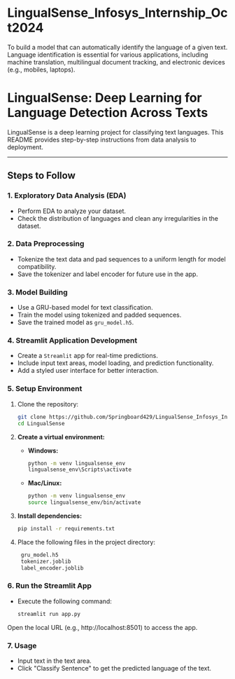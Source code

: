 # LingualSense_Infosys_Internship_Oct2024
To build a model that can automatically identify the language of a given text. Language identification is essential for various applications, including machine translation, multilingual document tracking, and electronic devices (e.g., mobiles, laptops).

# LingualSense: Deep Learning for Language Detection Across Texts

LingualSense is a deep learning project for classifying text languages. This README provides step-by-step instructions from data analysis to deployment.

---

## Steps to Follow

### 1. **Exploratory Data Analysis (EDA)**  
- Perform EDA to analyze your dataset.  
- Check the distribution of languages and clean any irregularities in the dataset.  

### 2. **Data Preprocessing**  
- Tokenize the text data and pad sequences to a uniform length for model compatibility.  
- Save the tokenizer and label encoder for future use in the app.  

### 3. **Model Building**  
- Use a GRU-based model for text classification.  
- Train the model using tokenized and padded sequences.  
- Save the trained model as `gru_model.h5`.  

### 4. **Streamlit Application Development**  
- Create a `Streamlit` app for real-time predictions.  
- Include input text areas, model loading, and prediction functionality.  
- Add a styled user interface for better interaction.  

### 5. **Setup Environment**  
1. Clone the repository:  
   ```bash
   git clone https://github.com/Springboard429/LingualSense_Infosys_Internship_Oct2024.git
   cd LingualSense

2. **Create a virtual environment:**

   - **Windows:**
     ```bash
     python -m venv lingualsense_env
     lingualsense_env\Scripts\activate
     ```

   - **Mac/Linux:**
     ```bash
     python -m venv lingualsense_env
     source lingualsense_env/bin/activate
     ```

3. **Install dependencies:**
   ```bash
   pip install -r requirements.txt
4. Place the following files in the project directory:
   ```bash
    gru_model.h5
    tokenizer.joblib
    label_encoder.joblib

### 6. **Run the Streamlit App**
- Execute the following command:
  ```bash
  streamlit run app.py
Open the local URL (e.g., http://localhost:8501) to access the app.

### 7. **Usage**
- Input text in the text area.
- Click "Classify Sentence" to get the predicted language of the text.


